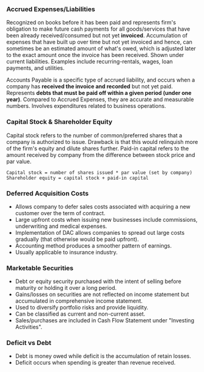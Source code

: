 ### Accrued Expenses/Liabilities

Recognized on books before it has been paid and represents firm's obligation to make future cash payments for all goods/services that have been already received/consumed but not yet **invoiced**. Accumulation of expenses that have built up over time but not yet invoiced and hence, can sometimes be an estimated amount of what's owed, which is adjusted later to the exact amount once the invoice has been received. Shown under current liabilities. Examples include recurring-rentals, wages, loan payments, and utilities.

Accounts Payable is a specific type of accrued liability, and occurs when a company has **received the invoice and recorded** but not yet paid. Represents **debts that must be paid off within a given period (under one year)**. Compared to Accrued Expenses, they are accurate and measurable numbers. Involves expenditures related to business operations.

### Capital Stock & Shareholder Equity

Capital stock refers to the number of common/preferred shares that a company is authorized to issue. Drawback is that this would relinquish more of the firm's equity and dilute shares further. Paid-in capital refers to the amount received by company from the difference between stock price and par value.

```
Capital stock = number of shares issued * par value (set by company)
Shareholder equity = capital stock + paid-in capital
```

### Deferred Acquisition Costs

- Allows company to defer sales costs associated with acquiring a new customer over the term of contract.
- Large upfront costs when issuing new businesses include commissions, underwriting and medical expenses.
- Implementation of DAC allows companies to spread out large costs gradually (that otherwise would be paid upfront).
- Accounting method produces a smoother pattern of earnings.
- Usually applicable to insurance industry.

### Marketable Securities

- Debt or equity security purchased with the intent of selling before maturity or holding it over a long period.
- Gains/losses on securities are not reflected on income statement but accumulated in comprehensive income statement.
- Used to diversify portfolio risks and provide liquidity.
- Can be classified as current and non-current asset.
- Sales/purchases are included in Cash Flow Statement under "Investing Activities".

### Deficit vs Debt

- Debt is money owed while deficit is the accumulation of retain losses.
- Deficit occurs when spending is greater than revenue received.
